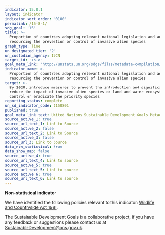 ```yaml
---
indicator: 15.8.1
layout: indicator
indicator_sort_order: '0100'
permalink: /15-8-1/
sdg_goal: '15'
title: >-
  Proportion of countries adopting relevant national legislation and adequately
  resourcing the prevention or control of invasive alien species
graph_type: line
un_designated_tier: '2'
un_custodian_agency: IUCN
target_id: '15.8'
goal_meta_link: 'http://unstats.un.org/sdgs/files/metadata-compilation/Metadata-Goal-15.pdf'
indicator_name: >-
  Proportion of countries adopting relevant national legislation and adequately
  resourcing the prevention or control of invasive alien species
target: >-
  By 2020, introduce measures to prevent the introduction and significantly
  reduce the impact of invasive alien species on land and water ecosystems and
  control or eradicate the priority species
reporting_status: complete
un_sd_indicator_code: C150801
published: true
goal_meta_link_text: United Nations Sustainable Development Goals Metadata (pdf 456kB)
source_active_1: true
source_url_text_1: Link to Source
source_active_2: false
source_url_text_2: Link to Source
source_active_3: false
source_url_3: Link to Source
data_non_statistical: true
data_show_map: false
source_active_4: true
source_url_text_4: Link to source
source_active_5: true
source_url_text_5: Link to source
source_active_6: true
source_url_text_6: Link to source
---
```

**Non-statistical indicator**

We have identified the following policies relevant to this indicator: [Wildlife and Countryside Act 1981](http://www.legislation.gov.uk/ukpga/1981/69).

The Sustainable Development Goals is a collaborative project, if you have any feedback or suggestions please contact us at <SustainableDevelopment@ons.gov.uk>.